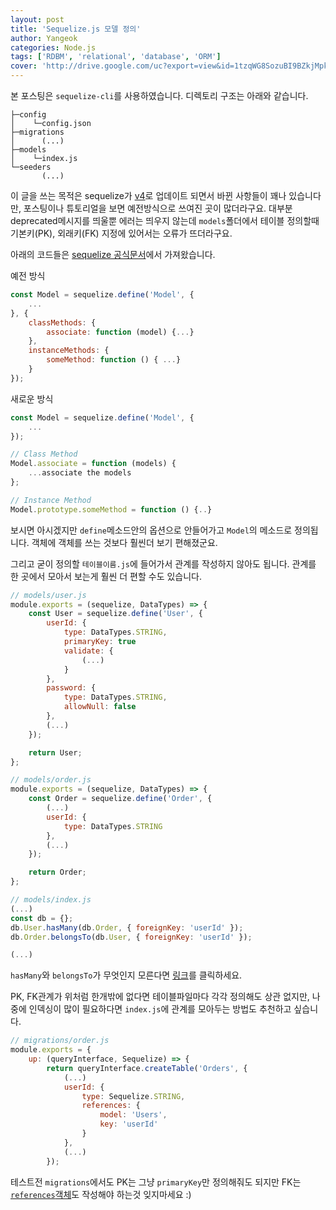 ```yaml
---
layout: post
title: 'Sequelize.js 모델 정의'
author: Yangeok
categories: Node.js
tags: ['RDBM', 'relational', 'database', 'ORM']
cover: 'http://drive.google.com/uc?export=view&id=1tzqWG8SozuBI9BZkjMpkLxG-T84MbHt2'
---
```


본 포스팅은 `sequelize-cli`를 사용하였습니다. 디렉토리 구조는 아래와 같습니다.

```shell
├─config
│    └─config.json
├─migrations
│      (...)
├─models
│    └─index.js
└─seeders
       (...)
```

이 글을 쓰는 목적은 sequelize가 [v4](http://docs.sequelizejs.com/manual/tutorial/upgrade-to-v4.html)로 업데이트 되면서 바뀐 사항들이 꽤나 있습니다만, 포스팅이나 튜토리얼을 보면 예전방식으로 쓰여진 곳이 많더라구요. 대부분 deprecated메시지를 띄울뿐 에러는 띄우지 않는데 `models`폴더에서 테이블 정의할때 기본키(PK), 외래키(FK) 지정에 있어서는 오류가 뜨더라구요.

아래의 코드들은 [sequelize 공식문서](http://docs.sequelizejs.com/manual/tutorial/upgrade-to-v4.html#config-options)에서 가져왔습니다.

예전 방식

```javascript
const Model = sequelize.define('Model', {
    ...
}, {
    classMethods: {
        associate: function (model) {...}
    },
    instanceMethods: {
        someMethod: function () { ...}
    }
});
```

새로운 방식

```javascript
const Model = sequelize.define('Model', {
    ...
});

// Class Method
Model.associate = function (models) {
    ...associate the models
};

// Instance Method
Model.prototype.someMethod = function () {..}
```

보시면 아시겠지만 `define`메소드안의 옵션으로 안들어가고 `Model`의 메소드로 정의됩니다. 객체에 객체를 쓰는 것보다 훨씬더 보기 편해졌군요.

그리고 굳이 정의할 `테이블이름.js`에 들어가서 관계를 작성하지 않아도 됩니다. 관계를 한 곳에서 모아서 보는게 훨씬 더 편할 수도 있습니다.

```javascript
// models/user.js
module.exports = (sequelize, DataTypes) => {
    const User = sequelize.define('User', {
        userId: {
            type: DataTypes.STRING,
            primaryKey: true
            validate: {
                (...)
            }
        },
        password: {
            type: DataTypes.STRING,
            allowNull: false
        },
        (...)
    });

    return User;
};

// models/order.js
module.exports = (sequelize, DataTypes) => {
    const Order = sequelize.define('Order', {
        (...)
        userId: {
            type: DataTypes.STRING
        },
        (...)
    });

    return Order;
};

// models/index.js
(...)
const db = {};
db.User.hasMany(db.Order, { foreignKey: 'userId' });
db.Order.belongsTo(db.User, { foreignKey: 'userId' });

(...)
```

`hasMany`와 `belongsTo`가 무엇인지 모른다면 [링크](http://docs.sequelizejs.com/manual/tutorial/associations.html)를 클릭하세요.

PK, FK관계가 위처럼 한개밖에 없다면 테이블파일마다 각각 정의해도 상관 없지만, 나중에 인덱싱이 많이 필요하다면 `index.js`에 관계를 모아두는 방법도 추천하고 싶습니다.

```javascript
// migrations/order.js
module.exports = {
    up: (queryInterface, Sequelize) => {
        return queryInterface.createTable('Orders', {
            (...)
            userId: {
                type: Sequelize.STRING,
                references: {
                    model: 'Users',
                    key: 'userId'
                }
            },
            (...)
        });
```

테스트전 `migrations`에서도 PK는 그냥 `primaryKey`만 정의해줘도 되지만 FK는 [`references`객체]()도 작성해야 하는것 잊지마세요 :)
